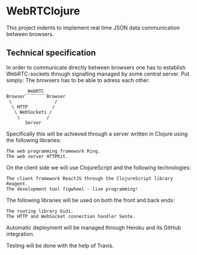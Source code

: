 # WebRTClojure

This project indents to implement real time JSON data communication between browsers.


## Technical specification

In order to communicate directly between browsers one has to establish WebRTC-sockets through signalling managed by some central server. Put simply: The browsers has to be able to adress each other.

```
        WebRTC
Browser‾‾‾‾‾‾‾‾Browser
 \                /
  \ HTTP         /
   \ WebSockets /
    \          /
       Server
```

Specifically this will be achieved through a server written in Clojure using the following libraries:

	The web programming framework Ring.
	The web server HTTPKit.


On the client side we will use ClojureScript and the following technologies:

	The client framework ReactJS through the ClojureScript library Reagent.
	The development tool figwheel - live programming!

The following libraries will be used on both the front and back ends:

	The routing library bidi.
	The HTTP and WebSocket connection handler Sente.


Automatic deployment will be managed through Heroku and its GitHub integration.

Testing will be done with the help of Travis.
